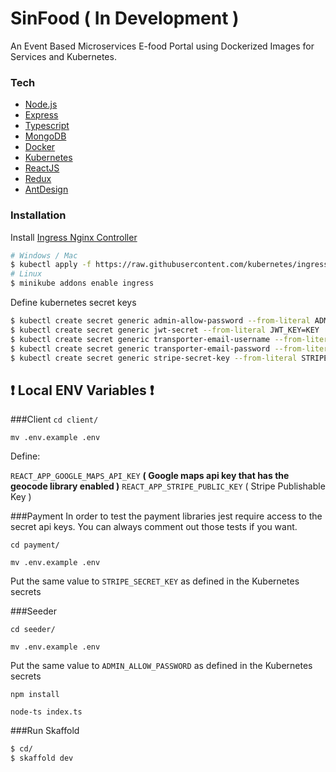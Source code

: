 # SinFood ( In Development )


An Event Based Microservices E-food Portal using Dockerized Images for Services and Kubernetes.


### Tech

* [Node.js] 
* [Express] 
* [Typescript] 
* [MongoDB] 
* [Docker] 
* [Kubernetes] 
* [ReactJS]
* [Redux]
* [AntDesign]


### Installation

Install [Ingress Nginx Controller]

```sh
# Windows / Mac
$ kubectl apply -f https://raw.githubusercontent.com/kubernetes/ingress-nginx/controller-v0.41.0/deploy/static/provider/cloud/deploy.yaml
# Linux
$ minikube addons enable ingress
```

Define kubernetes secret keys

```sh
$ kubectl create secret generic admin-allow-password --from-literal ADMIN_ALLOW_PASSWORD=KEY
$ kubectl create secret generic jwt-secret --from-literal JWT_KEY=KEY
$ kubectl create secret generic transporter-email-username --from-literal TRANSPORTER_EMAIL_USERNAME=KEY
$ kubectl create secret generic transporter-email-password --from-literal TRANSPORTER_EMAIL_PASSWORD=KEY
$ kubectl create secret generic stripe-secret-key --from-literal STRIPE_SECRET_KEY=KEY
```
## :exclamation: Local ENV Variables :exclamation:

###Client
`cd client/`

`mv .env.example .env`

Define:

`REACT_APP_GOOGLE_MAPS_API_KEY` **( Google maps api key that has the geocode library enabled )**
`REACT_APP_STRIPE_PUBLIC_KEY` ( Stripe Publishable Key )


###Payment
In order to test the payment libraries jest require access to the secret api keys. You can always comment out those tests if you want.

`cd payment/`

`mv .env.example .env`

Put the same value to `STRIPE_SECRET_KEY` as defined in the Kubernetes secrets



###Seeder

`cd seeder/`

`mv .env.example .env`

Put the same value to `ADMIN_ALLOW_PASSWORD` as defined in the Kubernetes secrets

`npm install`

`node-ts index.ts`

###Run Skaffold

```sh
$ cd/
$ skaffold dev
```





[//]: # (These are reference links used in the body of this note and get stripped out when the markdown processor does its job. There is no need to format nicely because it shouldn't be seen. Thanks SO - http://stackoverflow.com/questions/4823468/store-comments-in-markdown-syntax)


  
   [node.js]: <http://nodejs.org>
   [express]: <http://expressjs.com>
   [Typescript]: <https://www.typescriptlang.org/>
   [MongoDB]: <https://www.mongodb.com/>
   [Docker]: <https://www.docker.com/>
   [Kubernetes]: <https://kubernetes.io/>
   [ReactJS]: <https://reactjs.org/>
   [Redux]: <https://redux.js.org/>
   [AntDesign]: <https://ant.design/>
   [Ingress Nginx Controller]: <https://kubernetes.github.io/ingress-nginx/deploy/>
    

